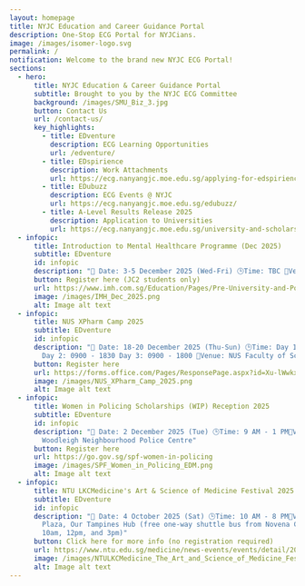 ```yaml
---
layout: homepage
title: NYJC Education and Career Guidance Portal
description: One-Stop ECG Portal for NYJCians.
image: /images/isomer-logo.svg
permalink: /
notification: Welcome to the brand new NYJC ECG Portal!
sections:
  - hero:
      title: NYJC Education & Career Guidance Portal
      subtitle: Brought to you by the NYJC ECG Committee
      background: /images/SMU_Biz_3.jpg
      button: Contact Us
      url: /contact-us/
      key_highlights:
        - title: EDventure
          description: ECG Learning Opportunities
          url: /edventure/
        - title: EDspirience
          description: Work Attachments
          url: https://ecg.nanyangjc.moe.edu.sg/applying-for-edspirience/
        - title: EDubuzz
          description: ECG Events @ NYJC
          url: https://ecg.nanyangjc.moe.edu.sg/edubuzz/
        - title: A-Level Results Release 2025
          description: Application to Universities
          url: https://ecg.nanyangjc.moe.edu.sg/university-and-scholarship-application/
  - infopic:
      title: Introduction to Mental Healthcare Programme (Dec 2025)
      subtitle: EDventure
      id: infopic
      description: "📅 Date: 3-5 December 2025 (Wed-Fri) 🕒Time: TBC 📍Venue: IMH"
      button: Register here (JC2 students only)
      url: https://www.imh.com.sg/Education/Pages/Pre-University-and-Polytechnic-Programme.aspx
      image: /images/IMH_Dec_2025.png
      alt: Image alt text
  - infopic:
      title: NUS XPharm Camp 2025
      subtitle: EDventure
      id: infopic
      description: "📅 Date: 18-20 December 2025 (Thu-Sun) 🕒Time: Day 1: 0900 - 1715
        Day 2: 0900 - 1830 Day 3: 0900 - 1800 📍Venue: NUS Faculty of Science"
      button: Register here
      url: https://forms.office.com/Pages/ResponsePage.aspx?id=Xu-lWwkxd06Fvc_rDTR-ghnzd-CFJDJLvhqBC7s-okNUOUhITjA2QzlGSVJHVE4xRDI5VTdSMFlZTS4u
      image: /images/NUS_XPharm_Camp_2025.png
      alt: Image alt text
  - infopic:
      title: Women in Policing Scholarships (WIP) Reception 2025
      subtitle: EDventure
      id: infopic
      description: "📅 Date: 2 December 2025 (Tue) 🕒Time: 9 AM - 1 PM📍Venue:
        Woodleigh Neighbourhood Police Centre"
      button: Register here
      url: https://go.gov.sg/spf-women-in-policing
      image: /images/SPF_Women_in_Policing_EDM.png
      alt: Image alt text
  - infopic:
      title: NTU LKCMedicine's Art & Science of Medicine Festival 2025
      subtitle: EDventure
      id: infopic
      description: "📅 Date: 4 October 2025 (Sat) 🕒Time: 10 AM - 8 PM📍Venue: Central
        Plaza, Our Tampines Hub (free one-way shuttle bus from Novena Campus at
        10am, 12pm, and 3pm)"
      button: Click here for more info (no registration required)
      url: https://www.ntu.edu.sg/medicine/news-events/events/detail/2025/10/04/default-calendar/the-art
      image: /images/NTULKCMedicine_The_Art_and_Science_of_Medicine_Festival_2025.jpg
      alt: Image alt text
---
```


